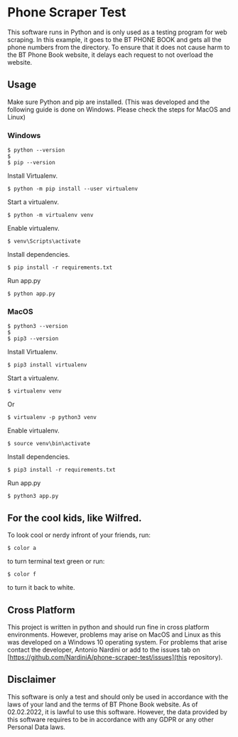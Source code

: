 # Phone Scraper Test

This software runs in Python and is only used as a testing program for web scraping. In this example, it goes to the BT PHONE BOOK and gets all the phone numbers from the directory. To ensure that it does not cause harm to the BT Phone Book website, it delays each request to not overload the website.

## Usage

Make sure Python and pip are installed. (This was developed and the following guide is done on Windows. Please check the steps for MacOS and Linux)

### Windows

```
$ python --version
$
$ pip --version
```

Install Virtualenv.

```
$ python -m pip install --user virtualenv
```

Start a virtualenv.

```
$ python -m virtualenv venv
```

Enable virtualenv.

```
$ venv\Scripts\activate
```

Install dependencies.

```
$ pip install -r requirements.txt
```

Run app.py

```
$ python app.py
```

### MacOS

```
$ python3 --version
$
$ pip3 --version
```

Install Virtualenv.

```
$ pip3 install virtualenv
```

Start a virtualenv.

```
$ virtualenv venv
```

Or

```
$ virtualenv -p python3 venv
```

Enable virtualenv.

```
$ source venv\bin\activate
```

Install dependencies.

```
$ pip3 install -r requirements.txt
```

Run app.py

```
$ python3 app.py
```

## For the cool kids, like Wilfred.

To look cool or nerdy infront of your friends, run:

```
$ color a
```

to turn terminal text green or run:

```
$ color f
```

to turn it back to white.

## Cross Platform

This project is written in python and should run fine in cross platform environments. However, problems may arise on MacOS and Linux as this was developed on a Windows 10 operating system. For problems that arise contact the developer, Antonio Nardini or add to the issues tab on [https://github.com/NardiniA/phone-scraper-test/issues](this repository).

## Disclaimer

This software is only a test and should only be used in accordance with the laws of your land and the terms of BT Phone Book website. As of 02.02.2022, it is lawful to use this software. However, the data provided by this software requires to be in accordance with any GDPR or any other Personal Data laws.
